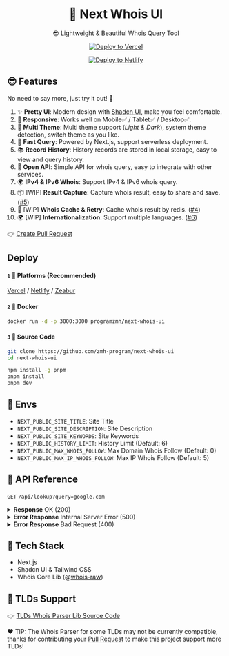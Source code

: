 <div align="center">

# 🧪 Next Whois UI
😎 Lightweight & Beautiful Whois Query Tool

[![Deploy to Vercel](https://vercel.com/button)](https://vercel.com/import/project?template=https://github.com/zmh-program/next-whois-ui)

[![Deploy to Netlify](https://www.netlify.com/img/deploy/button.svg)](https://app.netlify.com/start/deploy?repository=https://github.com/zmh-program/next-whois-ui)

</div>

## 😎 Features
No need to say more, just try it out! 🥳

1. ✨ **Pretty UI**: Modern design with [Shadcn UI](https://ui.shadcn.com), make you feel comfortable.
2. 📱 **Responsive**: Works well on Mobile✅ / Tablet✅ / Desktop✅.
3. 🌈 **Multi Theme**: Multi theme support (*Light & Dark*), system theme detection, switch theme as you like.
4. 🚀 **Fast Query**: Powered by Next.js, support serverless deployment.
5. 📚 **Record History**: History records are stored in local storage, easy to view and query history.
6. 📡 **Open API**: Simple API for whois query, easy to integrate with other services.
7. 🌍 **IPv4 & IPv6 Whois**: Support IPv4 & IPv6 whois query.
8. 📦 [WIP] **Result Capture**: Capture whois result, easy to share and save. ([#5](https://github.com/zmh-program/next-whois-ui/issues/5))
9. 📡 [WIP] **Whois Cache & Retry**: Cache whois result by redis. ([#4](https://github.com/zmh-program/next-whois-ui/issues/4))
10. 🌍 [WIP] **Internationalization**: Support multiple languages. ([#6](https://github.com/zmh-program/next-whois-ui/issues/6))

👉 [Create Pull Request](https://github.com/zmh-program/next-whois-ui/pulls)

## Deploy
#### `1` 🚀 Platforms (Recommended)
[Vercel](https://vercel.com/import/project?template=https://github.com/zmh-program/next-whois-ui) / [Netlify](https://app.netlify.com/start/deploy?repository=https://github.com/zmh-program/next-whois-ui) / [Zeabur](https://zeabur.com/templates/UHCCCT)
#### `2` 🐳 Docker 
```bash
docker run -d -p 3000:3000 programzmh/next-whois-ui
```

#### `3` 🔨 Source Code
```bash
git clone https://github.com/zmh-program/next-whois-ui
cd next-whois-ui

npm install -g pnpm
pnpm install
pnpm dev
```

## 📏 Envs
- `NEXT_PUBLIC_SITE_TITLE`: Site Title
- `NEXT_PUBLIC_SITE_DESCRIPTION`: Site Description
- `NEXT_PUBLIC_SITE_KEYWORDS`: Site Keywords
- `NEXT_PUBLIC_HISTORY_LIMIT`: History Limit (Default: 6)
- `NEXT_PUBLIC_MAX_WHOIS_FOLLOW`: Max Domain Whois Follow (Default: 0)
- `NEXT_PUBLIC_MAX_IP_WHOIS_FOLLOW`: Max IP Whois Follow (Default: 5)
## 📝 API Reference
`GET` `/api/lookup?query=google.com`

<details>
<summary><strong>Response</strong> OK (200)</summary>

```json
{
  "time": 1.547,
  "status": true,
  "result": {
    "domain": "GOOGLE.COM",
    "registrar": "MarkMonitor Inc.",
    "registrarURL": "http://www.markmonitor.com",
    "ianaId": "292",
    "whoisServer": "whois.markmonitor.com",
    "updatedDate": "2019-09-09T15:39:04.000Z",
    "creationDate": "1997-09-15T04:00:00.000Z",
    "expirationDate": "2028-09-14T04:00:00.000Z",
    "status": [
      {
        "status": "clientDeleteProhibited",
        "url": "https://icann.org/epp#clientDeleteProhibited"
      },
      {
        "status": "clientTransferProhibited",
        "url": "https://icann.org/epp#clientTransferProhibited"
      },
      {
        "status": "clientUpdateProhibited",
        "url": "https://icann.org/epp#clientUpdateProhibited"
      },
      {
        "status": "serverDeleteProhibited",
        "url": "https://icann.org/epp#serverDeleteProhibited"
      },
      {
        "status": "serverTransferProhibited",
        "url": "https://icann.org/epp#serverTransferProhibited"
      },
      {
        "status": "serverUpdateProhibited",
        "url": "https://icann.org/epp#serverUpdateProhibited"
      }
    ],
    "nameServers": [
      "NS1.GOOGLE.COM",
      "NS2.GOOGLE.COM",
      "NS3.GOOGLE.COM",
      "NS4.GOOGLE.COM"
    ],
    "registrantOrganization": "Unknown",
    "registrantProvince": "Unknown",
    "registrantCountry": "Unknown",
    "registrantPhone": "+1 2086851750",
    "registrantEmail": "Unknown",
    "rawWhoisContent": "..."
  }
}
```
</details>

<details>
<summary><strong>Error Response</strong> Internal Server Error (500)</summary>

```json
{
  "time": 0.609,
  "status": false,
  "error": "No match for domain google.notfound (e.g. domain is not registered)"
}
```
</details>

<details>
<summary><strong>Error Response</strong> Bad Request (400)</summary>

```json
{
  "time": -1,
  "status": false,
  "error": "Query is required"
}
```
</details>

## 🧠 Tech Stack
- Next.js
- Shadcn UI & Tailwind CSS
- Whois Core Lib (@[whois-raw](https://www.npmjs.com/package/whois-raw))

## 💪 TLDs Support
👉 [TLDs Whois Parser Lib Source Code](./src/lib/whois/lib.ts)

❤ TIP: The Whois Parser for some TLDs may not be currently compatible, thanks for contributing your [Pull Request](https://github.com/zmh-program/next-whois-ui/pulls) to make this project support more TLDs!
